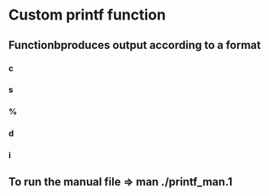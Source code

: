 # Custom printf function

## Functionbproduces output according to a format

### c
### s
### %
### d
### i


## To run the manual file => man ./printf_man.1
